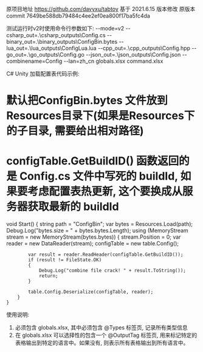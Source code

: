 原项目地址 https://github.com/davyxu/tabtoy
基于 2021.6.15 版本修改
原版本commit 7649be588db79484c4ee2ef0ea800f17ba5fc4da


测试运行时v2时使用命令行参数如下:
--mode=v2 --csharp_out=.\csharp_outputs\Config.cs --binary_out=.\binary_outputs\ConfigBin.bytes --lua_out=.\lua_outputs\ConfigLua.lua --cpp_out=.\cpp_outputs\Config.hpp --go_out=.\go_outputs\Config.go --json_out=.\json_outputs\Config.json --combinename=Config --lan=zh_cn globals.xlsx command.xlsx


C# Unity 加载配置表代码示例:
# 默认把ConfigBin.bytes 文件放到 Resources目录下(如果是Resources下的子目录, 需要给出相对路径)
# configTable.GetBuildID() 函数返回的是 Config.cs 文件中写死的 buildId, 如果要考虑配置表热更新, 这个要换成从服务器获取最新的 buildId
void Start()
    {
        string path = "ConfigBin";
        var bytes = Resources.Load<TextAsset>(path);
        Debug.Log("bytes.size = " + bytes.bytes.Length);
        using (MemoryStream stream = new MemoryStream(bytes.bytes))
        {
            stream.Position = 0;
            var reader = new DataReader(stream);
            configTable = new table.Config();
            
            var result = reader.ReadHeader(configTable.GetBuildID());
            if (result != FileState.OK)
            {
                Debug.Log("combine file crack! " + result.ToString());
                return;
            }

            table.Config.Deserialize(configTable, reader);
        }
    }
	
使用说明:
1. 必须包含 globals.xlsx, 其中必须包含 @Types 标签页, 记录所有类型信息
2. 在 globals.xlsx 可以选择性的包含一个 @OutputTag 标签页, 用来标记特定的表格输出到特定的语言中。如果没有, 则表示所有表格输出到所有语言中。